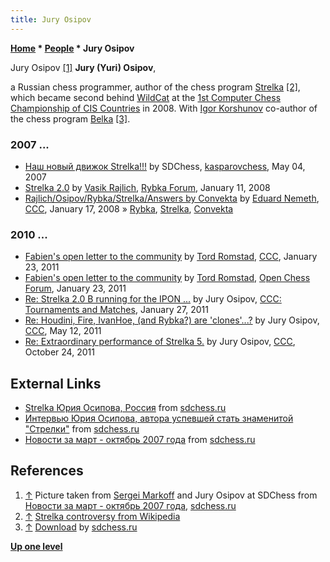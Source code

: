 ```yaml
---
title: Jury Osipov
---
```

**[Home](Home "Home") \* [People](People "People") \* Jury Osipov**



 [](http://www.sdchess.ru/Images/IMG_4331.jpg) Jury Osipov <a id="cite-note-1" href="#cite-ref-1">[1]</a> 
**Jury (Yuri) Osipov**,  

a Russian chess programmer, author of the chess program [Strelka](Strelka "Strelka") <a id="cite-note-2" href="#cite-ref-2">[2]</a>, which became second behind [WildCat](WildCat "WildCat") at the [1st Computer Chess Championship of CIS Countries](CCCCISC_2008 "CCCCISC 2008") in 2008. With [Igor Korshunov](Igor_Korshunov "Igor Korshunov") co-author of the chess program [Belka](Belka "Belka") <a id="cite-note-3" href="#cite-ref-3">[3]</a>. 



### 2007 ...


* [Наш новый движок Strelka!!!](http://kasparovchess.crestbook.com/viewtopic.php?id=1869) by SDChess, [kasparovchess](Computer_Chess_Forums "Computer Chess Forums"), May 04, 2007
* [Strelka 2.0](http://rybkaforum.net/cgi-bin/rybkaforum/topic_show.pl?tid=3006) by [Vasik Rajlich](Vasik_Rajlich "Vasik Rajlich"), [Rybka Forum](Computer_Chess_Forums "Computer Chess Forums"), January 11, 2008
* [Rajlich/Osipov/Rybka/Strelka/Answers by Convekta](http://www.talkchess.com/forum/viewtopic.php?t=19008) by [Eduard Nemeth](index.php?title=Eduard_Nemeth&action=edit&redlink=1 "Eduard Nemeth (page does not exist)"), [CCC](CCC "CCC"), January 17, 2008 » [Rybka](Rybka "Rybka"), [Strelka](Strelka "Strelka"), [Convekta](ChessOK "ChessOK")


### 2010 ...


* [Fabien's open letter to the community](http://www.talkchess.com/forum/viewtopic.php?t=37762) by [Tord Romstad](Tord_Romstad "Tord Romstad"), [CCC](CCC "CCC"), January 23, 2011
* [Fabien's open letter to the community](http://www.open-chess.org/viewtopic.php?f=3&t=1014) by [Tord Romstad](Tord_Romstad "Tord Romstad"), [Open Chess Forum](Computer_Chess_Forums "Computer Chess Forums"), January 23, 2011
* [Re: Strelka 2.0 B running for the IPON ...](http://www.talkchess.com/forum/viewtopic.php?topic_view=threads&p=390971&t=37773) by Jury Osipov, [CCC: Tournaments and Matches](Computer_Chess_Forums "Computer Chess Forums"), January 27, 2011
* [Re: Houdini, Fire, IvanHoe, (and Rybka?) are 'clones'...?](http://talkchess.com/forum/viewtopic.php?topic_view=threads&p=406820&t=38932) by Jury Osipov, [CCC](CCC "CCC"), May 12, 2011
* [Re: Extraordinary performance of Strelka 5.](http://talkchess.com/forum/viewtopic.php?topic_view=threads&p=430537&t=40869) by Jury Osipov, [CCC](CCC "CCC"), October 24, 2011


## External Links


* [Strelka Юрия Осипова, Россия](http://www.sdchess.ru/Strelka.htm) from [sdchess.ru](http://www.sdchess.ru/)
* [Интервью Юрия Осипова, автора успевшей стать знаменитой "Стрелки"](http://www.sdchess.ru/osipov_int1.htm) from [sdchess.ru](http://www.sdchess.ru/)
* [Новости за март - октябрь 2007 года](http://www.sdchess.ru/march_oct_07.htm) from [sdchess.ru](http://www.sdchess.ru/)


## References


1. <a id="cite-ref-1" href="#cite-note-1">↑</a> Picture taken from [Sergei Markoff](Sergei_Markoff "Sergei Markoff") and Jury Osipov at SDChess from [Новости за март - октябрь 2007 года](http://www.sdchess.ru/march_oct_07.htm), [sdchess.ru](http://www.sdchess.ru/)
2. <a id="cite-ref-2" href="#cite-note-2">↑</a> [Strelka controversy from Wikipedia](https://en.wikipedia.org/wiki/Rybka#Strelka_controversy)
3. <a id="cite-ref-3" href="#cite-note-3">↑</a> [Download](http://www.sdchess.ru/download_engines.htm) by [sdchess.ru](http://www.sdchess.ru/)

**[Up one level](People "People")**







 
